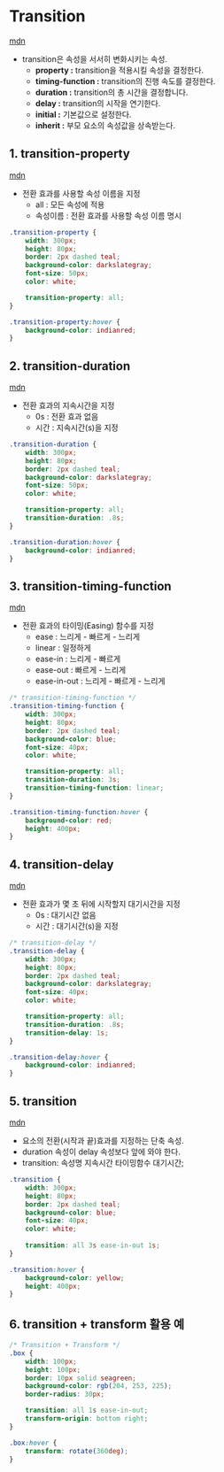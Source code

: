 # Transition

[mdn](https://developer.mozilla.org/ko/docs/Web/CSS/transition)

- transition은 속성을 서서히 변화시키는 속성.
    - **property :** transition을 적용시킬 속성을 결정한다.
    - **timing-function :** transition의 진행 속도를 결정한다.
    - **duration :** transition의 총 시간을 결정합니다.
    - **delay :** transition의 시작을 연기한다.
    - **initial :** 기본값으로 설정한다.
    - **inherit :** 부모 요소의 속성값을 상속받는다.

## 1. transition-property

[mdn](https://developer.mozilla.org/en-US/docs/Web/CSS/transition-property)

- 전환 효과를 사용할 속성 이름을 지정
    - all : 모든 속성에 적용
    - 속성이름 : 전환 효과를 사용할 속성 이름 명시

```css
.transition-property {
	width: 300px;
	height: 80px;
	border: 2px dashed teal;
	background-color: darkslategray;
	font-size: 50px;
	color: white;

	transition-property: all;
}

.transition-property:hover {
	background-color: indianred;
}
```

## 2. transition-duration

[mdn](https://developer.mozilla.org/en-US/docs/Web/CSS/transition-duration)

- 전환 효과의 지속시간을 지정
    - 0s : 전환 효과 없음
    - 시간 : 지속시간(s)을 지정

```css
.transition-duration {
	width: 300px;
	height: 80px;
	border: 2px dashed teal;
	background-color: darkslategray;
	font-size: 50px;
	color: white;

	transition-property: all;
	transition-duration: .8s;
}

.transition-duration:hover {
	background-color: indianred;
}
```

## 3. transition-timing-function

[mdn](https://developer.mozilla.org/en-US/docs/Web/CSS/transition-timing-function)

- 전환 효과의 타이밍(Easing) 함수를 지정
    - ease : 느리게 - 빠르게 - 느리게
    - linear : 일정하게
    - ease-in : 느리게 - 빠르게
    - ease-out : 빠르게 - 느리게
    - ease-in-out : 느리게 - 빠르게 - 느리게

```css
/* transition-timing-function */
.transition-timing-function {
	width: 300px;
	height: 80px;
	border: 2px dashed teal;
	background-color: blue;
	font-size: 40px;
	color: white;

	transition-property: all;
	transition-duration: 3s;
	transition-timing-function: linear;
}

.transition-timing-function:hover {
	background-color: red;
	height: 400px;
}
```

## 4. transition-delay

[mdn](https://developer.mozilla.org/ko/docs/Web/CSS/transition-delay)

- 전환 효과가 몇 초 뒤에 시작할지 대기시간을 지정
    - 0s : 대기시간 없음
    - 시간 : 대기시간(s)을 지정

```css
/* transition-delay */
.transition-delay {
	width: 300px;
	height: 80px;
	border: 2px dashed teal;
	background-color: darkslategray;
	font-size: 40px;
	color: white;

	transition-property: all;
	transition-duration: .8s;
	transition-delay: 1s;
}

.transition-delay:hover {
	background-color: indianred;
}
```

## 5. transition

[mdn](https://developer.mozilla.org/ko/docs/Web/CSS/transition)

- 요소의 전환(시작과 끝)효과를 지정하는 단축 속성.
- duration 속성이 delay 속성보다 앞에 와야 한다.
- transition: 속성명 지속시간 타이밍함수 대기시간;

```css
.transition {
	width: 300px;
	height: 80px;
	border: 2px dashed teal;
	background-color: blue;
	font-size: 40px;
	color: white;
	
	transition: all 3s ease-in-out 1s;
}

.transition:hover {
	background-color: yellow;
	height: 400px;
}
```

## 6. transition + transform 활용 예

```css
/* Transition + Transform */
.box {
	width: 100px;
	height: 100px;
	border: 10px solid seagreen;
	background-color: rgb(204, 253, 225);
	border-radius: 30px;

	transition: all 1s ease-in-out;
	transform-origin: bottom right;
}

.box:hover {
	transform: rotate(360deg);
}
```
